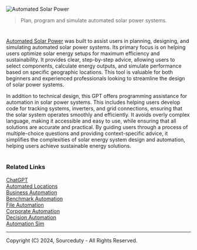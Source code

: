 ![Automated Solar Power](https://github.com/user-attachments/assets/15427154-6daa-44d7-a1f1-ed6a8e6c858d)

> Plan, program and simulate automated solar power systems.

#

[Automated Solar Power](https://chatgpt.com/g/g-5FdYQrXwA-automated-solar-power) was built to assist users in planning, designing, and simulating automated solar power systems. Its primary focus is on helping users optimize solar energy setups for maximum efficiency and sustainability. It provides clear, step-by-step advice, allowing users to select components, calculate energy outputs, and simulate performance based on specific geographic locations. This tool is valuable for both beginners and experienced professionals looking to streamline the design of solar power systems.

In addition to technical design, this GPT offers programming assistance for automation in solar power systems. This includes helping users develop code for tracking systems, inverters, and grid connections, ensuring that the solar system operates smoothly and efficiently. It avoids overly complex language, making it accessible and easy to use, while ensuring that all solutions are accurate and practical. By guiding users through a process of multiple-choice questions and providing context-specific advice, it simplifies the complexities of solar energy system design and automation, helping users achieve sustainable energy solutions.

#
### Related Links

[ChatGPT](https://github.com/sourceduty/ChatGPT/tree/main)
<br>
[Automated Locations](https://github.com/sourceduty/Automated_Locations)
<br>
[Business Automation](https://github.com/sourceduty/Business_Automation)
<br>
[Benchmark Automation](https://github.com/sourceduty/Benchmark_Automation)
<br>
[File Automation](https://github.com/sourceduty/File_Automation)
<br>
[Corporate Automation](https://github.com/sourceduty/Corporate_Automation)
<br>
[Decision Automation](https://github.com/sourceduty/Decision_Automation)
<br>
[Automation Sim](https://github.com/sourceduty/Automation_Sim)

***
Copyright (C) 2024, Sourceduty - All Rights Reserved.
